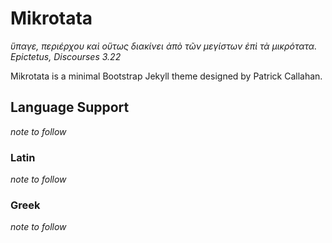 # Mikrotata

_ὕπαγε, περιέρχου καὶ οὕτως διακίνει ἀπὸ τῶν μεγίστων ἐπὶ τὰ μικρότατα._
*Epictetus, Discourses 3.22*

Mikrotata is a minimal Bootstrap Jekyll theme designed by Patrick Callahan.

## Language Support

_note to follow_

### Latin

_note to follow_

### Greek

_note to follow_
